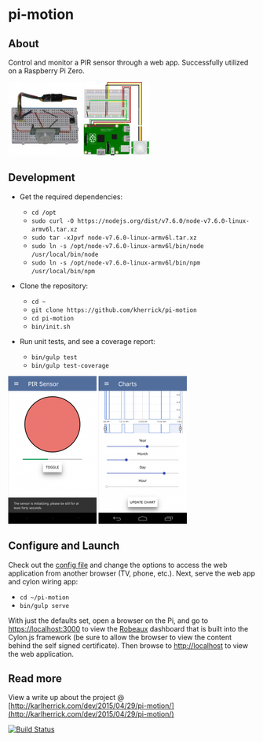 pi-motion
========

## About
 Control and monitor a PIR sensor through a web app. Successfully utilized on a Raspberry Pi Zero.

![alt tag](https://github.com/kherrick/pi-motion/blob/master/images/pi-motion-board.jpg) ![alt tag](https://github.com/kherrick/pi-motion/blob/master/images/pi-motion-breadboard.png)

## Development
* Get the required dependencies:
  * `cd /opt`
  * `sudo curl -O https://nodejs.org/dist/v7.6.0/node-v7.6.0-linux-armv6l.tar.xz`
  * `sudo tar -xJpvf node-v7.6.0-linux-armv6l.tar.xz`
  * `sudo ln -s /opt/node-v7.6.0-linux-armv6l/bin/node /usr/local/bin/node`
  * `sudo ln -s /opt/node-v7.6.0-linux-armv6l/bin/npm /usr/local/bin/npm`

* Clone the repository:
  * `cd ~`
  * `git clone https://github.com/kherrick/pi-motion`
  * `cd pi-motion`
  * `bin/init.sh`

* Run unit tests, and see a coverage report:
  * `bin/gulp test`
  * `bin/gulp test-coverage`

![alt tag](https://github.com/kherrick/pi-motion/blob/master/images/pir-sensor-enabled.png) ![alt tag](https://github.com/kherrick/pi-motion/blob/master/images/charts.png)

## Configure and Launch
Check out the [config file](https://github.com/kherrick/pi-motion/blob/master/app/config.js) and change the options to access the web application from another browser (TV, phone, etc.). Next, serve the web app and cylon wiring app:

* `cd ~/pi-motion`
* `bin/gulp serve`

With just the defaults set, open a browser on the Pi, and go to [https://localhost:3000](https://localhost:3000) to view the [Robeaux](https://github.com/hybridgroup/robeaux) dashboard that is built into the Cylon.js framework (be sure to allow the browser to view the content behind the self signed certificate). Then browse to [http://localhost](http://localhost) to view the web application.

## Read more
View a write up about the project @ [http://karlherrick.com/dev/2015/04/29/pi-motion/](http://karlherrick.com/dev/2015/04/29/pi-motion/)

[![Build Status](https://travis-ci.org/kherrick/pi-motion.svg?branch=master)](https://travis-ci.org/kherrick/pi-motion)
